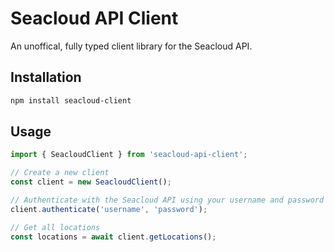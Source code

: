 # Seacloud API Client

An unoffical, fully typed client library for the Seacloud API.

## Installation

```bash
npm install seacloud-client
```

## Usage

```typescript
import { SeacloudClient } from 'seacloud-api-client';

// Create a new client
const client = new SeacloudClient();

// Authenticate with the Seacloud API using your username and password
client.authenticate('username', 'password');

// Get all locations
const locations = await client.getLocations();
```
